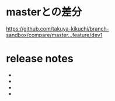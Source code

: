 # masterとの差分
https://github.com/takuya-kikuchi/branch-sandbox/compare/master...feature/dev1

# release notes
-
-
-
-
